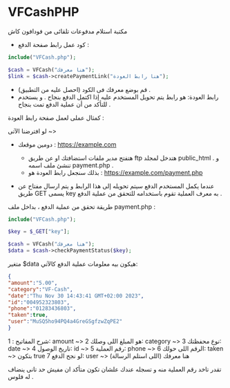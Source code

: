 # VFCashPHP
مكتبة استلام مدفوعات تلقائى من فودافون كاش


* كود عمل رابط صفحة الدفع : 
```php
include("VFCash.php");

$cash = VFCash("هنا معرفك");
$link = $cash->createPaymentLink("هنا رابط العودة");
```
- قم بوضع معرفك فى الكود (احصل عليه من التطبيق) .
- رابط العودة: هو رابط يتم تحويل المستخدم عليه إذا اكتمل الدفع بنجاح . و يستخدم للتأكد من أن عملية الدفع تمت بنجاح .

 كمثال عملى لعمل صفحة رابط العودة :
 
لو افترضنا الآتى ~>
- دومين موقعك : https://example.com

  - هتفتح مدير ملفات استضافتك او عن طريق ftp هتدخل لمجلد public_html . و تنشئ ملف اسمه payment.php .
  - بذلك سنجعل رابط العودة هو :
    https://example.com/payment.php

- عندما يكمل المستخدم الدفع سيتم تحويله إلى هذا الرابط و يتم ارسال مفتاح عن طريق GET يسمى key به معرف العملية تقوم باستخدامه للتحقق من عملية الدفع .

طريقة تحقق من عملية الدفع ، بداخل ملف payment.php :
```php
include("VFCash.php");

$key = $_GET["key"];

$cash = VFCash("هنا معرفك");
$data = $cash->checkPaymentStatus($key);
```
متغير $data هيكون بيه معلومات عملية الدفع كالآتي:
```json
{
"amount":"5.00",
"category":"VF-Cash",
"date":"Thu Nov 30 14:43:41 GMT+02:00 2023",
"id":"004952323803",
"phone":"01283436803",
"taken":true,
"user":"MuSQ5ho94PQ4a4GreGSgfzwZqPE2"
}
```
شرح المفاتيح :
1: amount ~> هو المبلغ اللى وصلك
2: category ~> نوع محفظتك
3: date ~> تاريخ الوصول
4: id ~> رقم العملية
5: phone ~> الرقم اللى حولك
6: taken ~> بتكون true لو نجح الدفع
7: user ~> هنا معرفك (اللى استلم الرسالة)


تقدر تاخد رقم العملية منه و تسجله عندك علشان تكون متأكد ان مفيش حد تانى ينضاف له فلوس .


